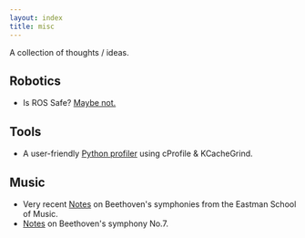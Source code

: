 ```yaml
---
layout: index
title: misc
---
```

A collection of thoughts / ideas.

## Robotics
- Is ROS Safe? [Maybe not.](https://arxiv.org/abs/1808.03322)


## Tools
- A user-friendly [Python profiler](https://julien.danjou.info/guide-to-python-profiling-cprofile-concrete-case-carbonara/) using cProfile & KCacheGrind.


## Music
- Very recent [Notes](https://www.esm.rochester.edu/beethoven/) on Beethoven's symphonies from the Eastman School of Music.
- [Notes](http://www.classicalnotes.net/classics4/beethovenseventh.html) on Beethoven's symphony No.7.